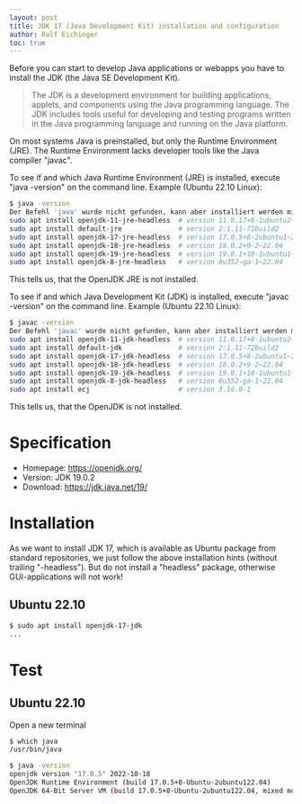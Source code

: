 ```yaml
---
layout: post
title: JDK 17 (Java Development Kit) installation and configuration
author: Ralf Eichinger
toc: true
---
```


Before you can start to develop Java applications or webapps you have to install the JDK (the Java SE Development Kit).

> The JDK is a development environment for building applications, applets, and components using the Java programming language.
> The JDK includes tools useful for developing and testing programs written in the Java programming language and running on the Java platform.

On most systems Java is preinstalled, but only the Runtime Environment (JRE). The Runtime Environment lacks developer tools like the Java compiler "javac".

To see if and which Java Runtime Environment (JRE) is installed, execute "java -version" on the command line. Example (Ubuntu 22.10 Linux):

```sh
$ java -version
Der Befehl 'java' wurde nicht gefunden, kann aber installiert werden mit:
sudo apt install openjdk-11-jre-headless  # version 11.0.17+8-1ubuntu2~22.04, or
sudo apt install default-jre              # version 2:1.11-72build2
sudo apt install openjdk-17-jre-headless  # version 17.0.5+8-2ubuntu1~22.04
sudo apt install openjdk-18-jre-headless  # version 18.0.2+9-2~22.04
sudo apt install openjdk-19-jre-headless  # version 19.0.1+10-1ubuntu1~22.04
sudo apt install openjdk-8-jre-headless   # version 8u352-ga-1~22.04
```

This tells us, that the OpenJDK JRE is not installed.

To see if and which Java Development Kit (JDK) is installed, execute "javac -version" on the command line. Example (Ubuntu 22.10 Linux):

```sh
$ javac -version
Der Befehl 'javac' wurde nicht gefunden, kann aber installiert werden mit:
sudo apt install openjdk-11-jdk-headless  # version 11.0.17+8-1ubuntu2~22.04, or
sudo apt install default-jdk              # version 2:1.11-72build2
sudo apt install openjdk-17-jdk-headless  # version 17.0.5+8-2ubuntu1~22.04
sudo apt install openjdk-18-jdk-headless  # version 18.0.2+9-2~22.04
sudo apt install openjdk-19-jdk-headless  # version 19.0.1+10-1ubuntu1~22.04
sudo apt install openjdk-8-jdk-headless   # version 8u352-ga-1~22.04
sudo apt install ecj                      # version 3.16.0-1
```

This tells us, that the OpenJDK is not installed.

# Specification

* Homepage: <https://openjdk.org/>
* Version: JDK 19.0.2
* Download: <https://jdk.java.net/19/>

# Installation

As we want to install JDK 17, which is available as Ubuntu package from standard repositories,
we just follow the above installation hints (without trailing "-headless"). But do not install a "headless" package,
otherwise GUI-applications will not work!

## Ubuntu 22.10

```sh
$ sudo apt install openjdk-17-jdk
...
```

# Test

## Ubuntu 22.10

Open a new terminal

```sh
$ which java
/usr/bin/java

$ java -version
openjdk version "17.0.5" 2022-10-18
OpenJDK Runtime Environment (build 17.0.5+8-Ubuntu-2ubuntu122.04)
OpenJDK 64-Bit Server VM (build 17.0.5+8-Ubuntu-2ubuntu122.04, mixed mode, sharing)
```
